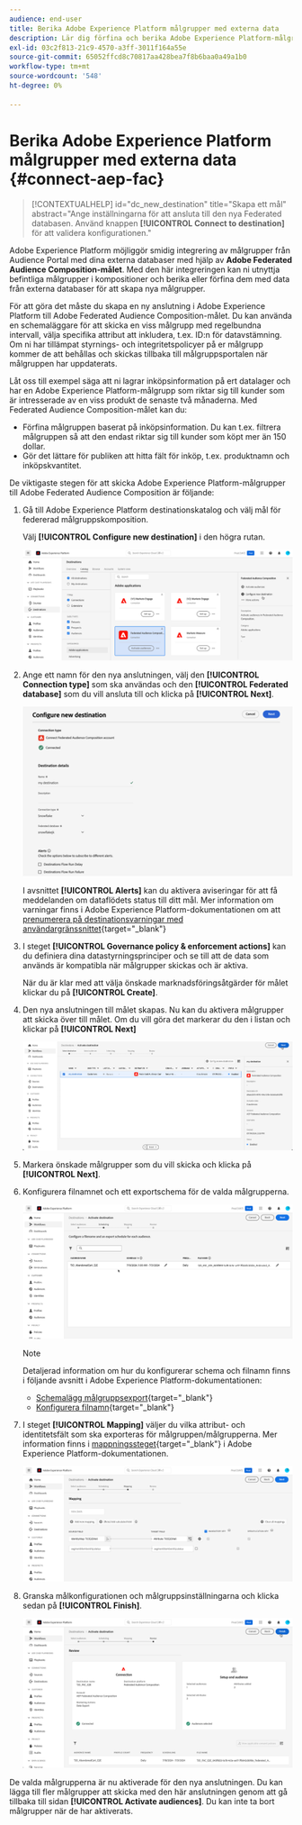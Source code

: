 ```yaml
---
audience: end-user
title: Berika Adobe Experience Platform målgrupper med externa data
description: Lär dig förfina och berika Adobe Experience Platform-målgrupper med data från era externa databaser med Federated målgrupps sammanställningsmål.
exl-id: 03c2f813-21c9-4570-a3ff-3011f164a55e
source-git-commit: 65052ffcd8c70817aa428bea7f8b6baa0a49a1b0
workflow-type: tm+mt
source-wordcount: '548'
ht-degree: 0%

---
```


# Berika Adobe Experience Platform målgrupper med externa data {#connect-aep-fac}

>[!CONTEXTUALHELP]
>id="dc_new_destination"
>title="Skapa ett mål"
>abstract="Ange inställningarna för att ansluta till den nya Federated databasen. Använd knappen **[!UICONTROL Connect to destination]** för att validera konfigurationen."

Adobe Experience Platform möjliggör smidig integrering av målgrupper från Audience Portal med dina externa databaser med hjälp av **Adobe Federated Audience Composition-målet**. Med den här integreringen kan ni utnyttja befintliga målgrupper i kompositioner och berika eller förfina dem med data från externa databaser för att skapa nya målgrupper.

För att göra det måste du skapa en ny anslutning i Adobe Experience Platform till Adobe Federated Audience Composition-målet. Du kan använda en schemaläggare för att skicka en viss målgrupp med regelbundna intervall, välja specifika attribut att inkludera, t.ex. ID:n för datavstämning. Om ni har tillämpat styrnings- och integritetspolicyer på er målgrupp kommer de att behållas och skickas tillbaka till målgruppsportalen när målgruppen har uppdaterats.

Låt oss till exempel säga att ni lagrar inköpsinformation på ert datalager och har en Adobe Experience Platform-målgrupp som riktar sig till kunder som är intresserade av en viss produkt de senaste två månaderna. Med Federated Audience Composition-målet kan du:

* Förfina målgruppen baserat på inköpsinformation. Du kan t.ex. filtrera målgruppen så att den endast riktar sig till kunder som köpt mer än 150 dollar.
* Gör det lättare för publiken att hitta fält för inköp, t.ex. produktnamn och inköpskvantitet.

De viktigaste stegen för att skicka Adobe Experience Platform-målgrupper till Adobe Federated Audience Composition är följande:

1. Gå till Adobe Experience Platform destinationskatalog och välj mål för federerad målgruppskomposition.

   Välj **[!UICONTROL Configure new destination]** i den högra rutan.

   ![](assets/destination-new.png)

1. Ange ett namn för den nya anslutningen, välj den **[!UICONTROL Connection type]** som ska användas och den **[!UICONTROL Federated database]** som du vill ansluta till och klicka på **[!UICONTROL Next]**.

   ![](assets/destination-configure.png)

   I avsnittet **[!UICONTROL Alerts]** kan du aktivera aviseringar för att få meddelanden om dataflödets status till ditt mål. Mer information om varningar finns i Adobe Experience Platform-dokumentationen om att [prenumerera på destinationsvarningar med användargränssnittet](https://experienceleague.adobe.com/en/docs/experience-platform/destinations/ui/alerts){target="_blank"}

1. I steget **[!UICONTROL Governance policy & enforcement actions]** kan du definiera dina datastyrningsprinciper och se till att de data som används är kompatibla när målgrupper skickas och är aktiva.

   När du är klar med att välja önskade marknadsföringsåtgärder för målet klickar du på **[!UICONTROL Create]**.

1. Den nya anslutningen till målet skapas. Nu kan du aktivera målgrupper att skicka över till målet. Om du vill göra det markerar du den i listan och klickar på **[!UICONTROL Next]**

   ![](assets/destination-activate.png)

1. Markera önskade målgrupper som du vill skicka och klicka på **[!UICONTROL Next]**.

1. Konfigurera filnamnet och ett exportschema för de valda målgrupperna.

   ![](assets/destination-schedule.png)

   >[!NOTE]
   >
   >Detaljerad information om hur du konfigurerar schema och filnamn finns i följande avsnitt i Adobe Experience Platform-dokumentationen:
   >
   >* [Schemalägg målgruppsexport](https://experienceleague.adobe.com/en/docs/experience-platform/destinations/ui/activate/activate-batch-profile-destinations#scheduling){target="_blank"}
   >* [Konfigurera filnamn](https://experienceleague.adobe.com/en/docs/experience-platform/destinations/ui/activate/activate-batch-profile-destinations#configure-file-names){target="_blank"}

1. I steget **[!UICONTROL Mapping]** väljer du vilka attribut- och identitetsfält som ska exporteras för målgruppen/målgrupperna. Mer information finns i [mappningssteget](https://experienceleague.adobe.com/en/docs/experience-platform/destinations/ui/activate/activate-batch-profile-destinations#mapping){target="_blank"} i Adobe Experience Platform-dokumentationen.

   ![](assets/destination-attributes.png)

1. Granska målkonfigurationen och målgruppsinställningarna och klicka sedan på **[!UICONTROL Finish]**.

   ![](assets/destination-review.png)

De valda målgrupperna är nu aktiverade för den nya anslutningen. Du kan lägga till fler målgrupper att skicka med den här anslutningen genom att gå tillbaka till sidan **[!UICONTROL Activate audiences]**. Du kan inte ta bort målgrupper när de har aktiverats.
